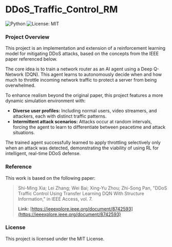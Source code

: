 # DDoS_Traffic_Control_RM

![Python](https://img.shields.io/badge/Python-3.7%2B-blue.svg)
![License: MIT](https://img.shields.io/badge/License-MIT-yellow.svg)

### Project Overview

This project is an implementation and extension of a reinforcement learning model for mitigating DDoS attacks, based on the concepts from the IEEE paper referenced below.

The core idea is to train a network router as an AI agent using a Deep Q-Network (DQN). This agent learns to autonomously decide when and how much to throttle incoming network traffic to protect a server from being overwhelmed.

To enhance realism beyond the original paper, this project features a more dynamic simulation environment with:
* **Diverse user profiles:** Including normal users, video streamers, and attackers, each with distinct traffic patterns.
* **Intermittent attack scenarios:** Attacks occur at random intervals, forcing the agent to learn to differentiate between peacetime and attack situations.

The trained agent successfully learned to apply throttling selectively only when an attack was detected, demonstrating the viability of using RL for intelligent, real-time DDoS defense.

### Reference

This work is based on the following paper:
> Shi-Ming Xia; Lei Zhang; Wei Bai; Xing-Yu Zhou; Zhi-Song Pan, "DDoS Traffic Control Using Transfer Learning DQN With Structure Information," in IEEE Access, vol. 7.
> 
> **Link:** [https://ieeexplore.ieee.org/document/8742593](https://ieeexplore.ieee.org/document/8742593)

### License
This project is licensed under the MIT License.
